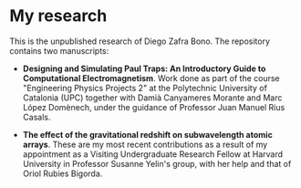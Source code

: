 # My research

This is the unpublished research of Diego Zafra Bono. The repository contains two manuscripts:

* **Designing and Simulating Paul Traps: An Introductory Guide to Computational
Electromagnetism**. Work done as part of the course "Engineering Physics Projects 2" at the Polytechnic University of Catalonia (UPC) together with Damià Canyameres Morante and Marc López Domènech, under the guidance of Professor Juan Manuel Rius Casals.

* **The effect of the gravitational redshift on subwavelength atomic arrays**. These are my most recent contributions as a result of my appointment as a Visiting Undergraduate Research Fellow at Harvard University in Professor Susanne Yelin's group, with her help and that of Oriol Rubies Bigorda.
